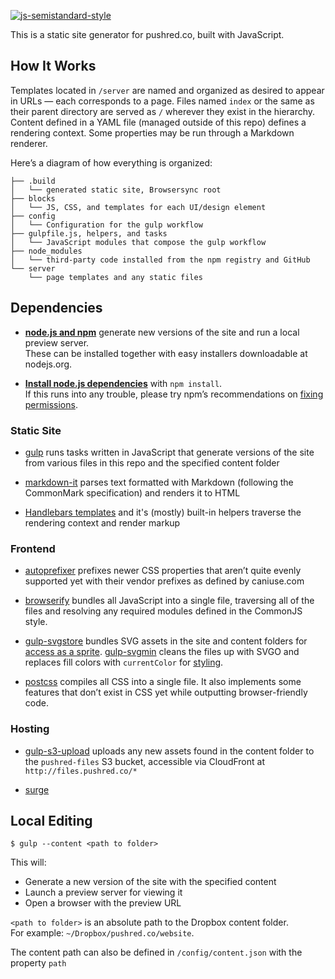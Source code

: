 [![js-semistandard-style](https://img.shields.io/badge/code%20style-semistandard-brightgreen.svg?style=flat-square)](https://github.com/Flet/semistandard)

This is a static site generator for pushred.co, built with JavaScript.


How It Works
------------

Templates located in `/server` are named and organized as desired to appear in URLs — each corresponds to a page. Files named `index` or the same as their parent directory are served as `/` wherever they exist in the hierarchy. Content defined in a YAML file (managed outside of this repo) defines a rendering context. Some properties may be run through a Markdown renderer.

Here’s a diagram of how everything is organized:

```
├── .build
│   └── generated static site, Browsersync root
├── blocks
│   └── JS, CSS, and templates for each UI/design element
├── config
│   └── Configuration for the gulp workflow
├── gulpfile.js, helpers, and tasks
│   └── JavaScript modules that compose the gulp workflow
├── node_modules
│   └── third-party code installed from the npm registry and GitHub
└── server
    └── page templates and any static files
```


Dependencies
------------

 - **[node.js and npm][node]** generate new versions of the site and run a local preview server.<br>
    These can be installed together with easy installers downloadable at nodejs.org.

 - **[Install node.js dependencies][npm]** with `npm install`.<br>
    If this runs into any trouble, please try npm’s recommendations on [fixing permissions][npm-permissions].

### Static Site

 - [gulp][gulp] runs tasks written in JavaScript that generate versions of the site from various files in this repo and the specified content folder

 - [markdown-it][markdown-it] parses text formatted with Markdown (following the CommonMark specification) and renders it to HTML

 - [Handlebars templates][handlebars] and it's (mostly) built-in helpers traverse the rendering context and render markup

### Frontend

 - [autoprefixer][autoprefixer] prefixes newer CSS properties that aren’t quite evenly supported yet with their vendor prefixes as defined by caniuse.com

 - [browserify][browserify] bundles all JavaScript into a single file, traversing all of the files and resolving any required modules defined in the CommonJS style.

 - [gulp-svgstore][gulp-svgstore] bundles SVG assets in the site and content folders for [access as a sprite][svg-sprites]. [gulp-svgmin][gulp-svgmin] cleans the files up with SVGO and replaces fill colors with `currentColor` for [styling][svg-styling].

 - [postcss][postcss] compiles all CSS into a single file. It also implements some features that don’t exist in CSS yet while outputting browser-friendly code.

### Hosting

 - [gulp-s3-upload][gulp-s3-upload] uploads any new assets found in the content folder to the `pushred-files` S3 bucket, accessible via CloudFront at `http://files.pushred.co/*`

 - [surge][surge]


Local Editing
-------------

```
$ gulp --content <path to folder>
```

This will:

 - Generate a new version of the site with the specified content
 - Launch a preview server for viewing it
 - Open a browser with the preview URL

`<path to folder>` is an absolute path to the Dropbox content folder.<br>
For example: `~/Dropbox/pushred.co/website`.

The content path can also be defined in `/config/content.json` with the property `path`


[autoprefixer]: https://github.com/postcss/autoprefixer
[browserify]: http://browserify.org
[commonmark]: http://commonmark.org
[gulp]: http://gulpjs.com
[gulp-s3-upload]: https://github.com/clineamb/gulp-s3-upload
[gulp-svgmin]: https://github.com/ben-eb/gulp-svgmin
[gulp-svgstore]: https://github.com/w0rm/gulp-svgstore
[markdown-it]: https://github.com/markdown-it/markdown-it
[handlebars]: http://handlebarsjs.com
[svg-sprites]: https://css-tricks.com/svg-symbol-good-choice-icons/
[svg-styling]: http://tympanus.net/codrops/2015/07/16/styling-svg-use-content-css/
[surge]: http://surge.sh/
[node]: https://nodejs.org
[npm]: https://docs.npmjs.com/getting-started/installing-npm-packages-locally
[npm-permissions]: https://docs.npmjs.com/getting-started/fixing-npm-permissions
[postcss]: https://github.com/postcss/postcss
[yaml]: https://en.wikipedia.org/wiki/YAML
